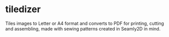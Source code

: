 # tiledizer
Tiles images to Letter or A4 format and converts to PDF for printing, cutting and assembling, made with sewing patterns created in Seamly2D in mind.
